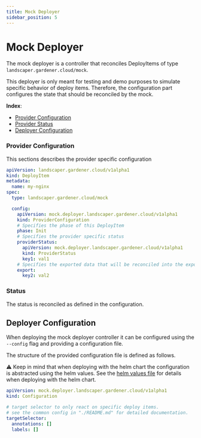```yaml
---
title: Mock Deployer
sidebar_position: 5
---
```


# Mock Deployer

The mock deployer is a controller that reconciles DeployItems of type `landscaper.gardener.cloud/mock`. 

This deployer is only meant for testing and demo purposes to simulate specific behavior of deploy items. Therefore, the 
configuration part configures the state that should be reconciled by the mock.

**Index**:
- [Provider Configuration](#provider-configuration)
- [Provider Status](#status)
- [Deployer Configuration](#deployer-configuration)

### Provider Configuration

This sections describes the provider specific configuration

```yaml
apiVersion: landscaper.gardener.cloud/v1alpha1
kind: DeployItem
metadata:
  name: my-nginx
spec:
  type: landscaper.gardener.cloud/mock

  config:
    apiVersion: mock.deployer.landscaper.gardener.cloud/v1alpha1
    kind: ProviderConfiguration
    # Specifies the phase of this DeployItem
    phase: Init
    # Specifies the provider specific status
    providerStatus:
      apiVersion: mock.deployer.landscaper.gardener.cloud/v1alpha1
      kind: ProviderStatus
      key1: val1
    # Specifies the exported data that will be reconciled into the exportRef.
    export:
      key2: val2

```

### Status

The status is reconciled as defined in the configuration.

## Deployer Configuration

When deploying the mock deployer controller it can be configured using the `--config` flag and providing a configuration file.

The structure of the provided configuration file is defined as follows.

:warning: Keep in mind that when deploying with the helm chart the configuration is abstracted using the helm values. 
See the [helm values file](../../charts/mock-deployer/values.yaml) for details when deploying with the helm chart.

```yaml
apiVersion: mock.deployer.landscaper.gardener.cloud/v1alpha1
kind: Configuration

# target selector to only react on specific deploy items.
# see the common config in "./README.md" for detailed documentation.
targetSelector:
  annotations: []
  labels: []
```
